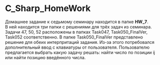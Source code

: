 # C_Sharp_HomeWork

Домашнее задание к седьмому семинару находится в папке **HW_7**.   
В ней находится *три* папки с решениями для трёх задач из семинара.   
Задачи 47, 50, 52 расположены в папках Task047, Task050_FinalVer, Task052 соответственно. 
В папке Task050_FinalVer представлено решение для обеих интерпритаций задания. Из-за этого потребовался дополнительный ввод с клавиатуры от пользователя.
Пользователю предлагается выбрать какую задачу решать: найти число по позиции ij или найти позицию введённого числа.
